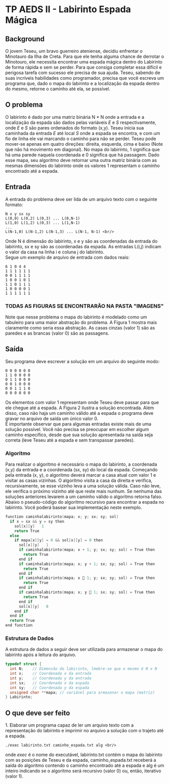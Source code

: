 # TP AEDS II - Labirinto Espada Mágica

<h2> Background </h2>
<p>O jovem Teseu, um bravo guerreiro ateniense, decidiu enfrentar o Minotauro da Ilha de Creta. Para que ele tenha alguma chance de derrotar o Minotouro, ele necessita encontrar uma espada mágica dentro do Labirinto de forma rápida e sem se perder. Para que consiga completar essa difícil e perigosa tarefa com sucesso ele precisa de sua ajuda. Teseu, sabendo de suas incríveis habilidades como programador, precisa que você escreva um programa que, dado o mapa do labirinto e a localização da espada dentro do mesmo, retorne o caminho até ela, se possível.</p>

<h2> O problema </h2>
<p>O labirinto é dado por uma matriz binária N * N onde a entrada e a localização da espada são dados pelas variáveis <i>E</i> e <i>S</i> respectivamente, onde <i>E</i> e <i>S</i> são pares ordenados do formato (x,y). Teseu inicia sua caminhada da entrada <i>E</i> até local <i>S</i> onde a espada se encontra, e com um fio de linha ele vai marcando o caminho para não se perder. Teseu pode mover-se apenas em quatro direções: direita, esquerda, cima e baixo (Note que não há movimento em diagonal). No mapa do labirinto, 1 significa que há uma parede naquela coordenada e 0 significa que há passagem. Dado esse mapa, seu algoritmo deve retornar uma outra matriz binária com as mesmas dimensões do labirinto onde os valores 1 representam o caminho encontrado até a espada.</p>

<h2> Entrada </h2>

<p>A entrada do problema deve ser lida de um arquivo texto com o seguinte formato: <br/>
  
```
N x y sx sy
L(0,0) L(0,2) L(0,3) ... L(0,N-1)
L(1,0) L(1,2) L(0,3) ... L(1,N-1)
...
L(N-1,0) L(N-1,2) L(N-1,3) ... L(N-1, N-1) <br/>
```

<p>Onde N é dimensão do labirinto, x e y são as coordenadas da entrada do labirinto, sx e sy são as coordenadas da espada. As entradas L(i,j) indicam o valor da casa na linha i e coluna j do labirinto. <br/>
Segue um exemplo de arquivo de entrada com dados reais:<br/></p>

```
6 1 0 4 4
1 1 1 1 1 1
0 0 1 1 1 1
1 0 0 1 0 1
1 1 0 1 1 1
1 0 0 0 0 1
1 1 1 1 1 1
```

<h3><b>TODAS AS FIGURAS SE ENCONTRARÃO NA PASTA "IMAGENS"</b><br/></h3>
<p>Note que nesse problema o mapa do labirinto é modelado como um tabuleiro para uma maior abstração do problema. A Figura 1 mostra mais claramente como seria essa abstração. As casas cinzas (valor 1) são as paredes e as brancas (valor 0) são as passagens.</p>

<h2> Saída </h2>
<p>Seu programa deve escrever a solução em um arquivo do seguinte modo:</p>

```
0 0 0 0 0 0
1 1 0 0 0 0
0 1 1 0 0 0
0 0 1 0 0 0
0 0 1 1 1 0
0 0 0 0 0 0
```

<p>Os elementos com valor 1 representam onde Teseu deve passar para que ele chegue até a espada. A Figura 2 ilustra a solução encontrada. Além disso, caso não haja um caminho válido até a espada o programa deve gravar no arquivo de saída um único valor 0.<br/>
É importante observar que para algumas entradas existe mais de uma solução possível. Você não precisa se preocupar em escolher algum caminho específico, desde que sua solução apresentada na saída seja correta (leve Teseu até a espada e sem transpassar paredes).</p>

<h3> Algoritmo </h3>

<p> Para realizar o algoritmo é necessário o mapa do labirinto, a coordenada (x,y) da entrada e a coordenada (sx, sy) do local da espada. Começando pela entrada (x, y), o algoritmo deverá marcar a casa atual com valor 1 e visitar as casas vizinhas. O algoritmo visita a casa da direita e verifica, recursivamente, se esse vizinho leva a uma solução válida. Caso não leve, ele verifica o próximo vizinho até que reste mais nunhum. Se nenhuma das soluções anteriores levarem a um caminho válido o algoritmo retorna falso. <br/>
Abaixo o pseudo-código do algoritmo recursivo para encontrar a espada no labirinto. Você poderá basear sua implementação neste exemplo. </p>

```c
function caminhalabirinto(mapa; x; y; sx; sy; sol)
  if x = sx && y = sy then
    sol[x][y]   1
    return True
  else
    if mapa[x][y] = 0 && sol[x][y] = 0 then
      sol[x][y]   1
      if caminhalabirinto(mapa; x + 1; y; sx; sy; sol) = True then
        return True
      end if
      if caminhalabirinto(mapa; x; y + 1; sx; sy; sol) = True then
        return True
      end if
      if caminhalabirinto(mapa; x 􀀀 1; y; sx; sy; sol) = True then
        return True
      end if
      if caminhalabirinto(mapa; x; y 􀀀 1; sx; sy; sol) = True then
        return True
      end if
      sol[x][y]   0
    end if
  end if
  return True
end function
```

<h3> Estrutura de Dados </h3>

<p> A estrutura de dados a seguir deve ser utilizada para armazenar o mapa do labirinto após a leitura do arquivo. </p> 

```c
typedef struct {
  int N;    // Dimensão do labirinto, lmebre-se que o mesmo é N x N
  int x;    // Coordenada x da entrada
  int y;    // Coordenada y da entrada
  int sx;   // Coordenada x da espada
  int sy;   // Coordenada y da espada
  unsigned char **mapa; // variável para armazenar o mapa (matriz)
} Labirinto;
```

<h2> O que deve ser feito </h2>

<p> 1. Elaborar um programa capaz de ler um arquivo texto com a representação do labirinto e imprimir no arquivo a solução com o trajeto até a espada. <br/>
  
 ```
 ./exec labirinto.txt caminho_espada.txt alg <br/>
```

onde <i>exec</i> é o nome do executável, labirinto.txt contém o mapa do labirinto com as posições de Teseu e da espada, caminho_espada.txt receberá a saída do algoritmo contendo o caminho encontrado até a espada e alg é um inteiro indicando se o algoritmo será recursivo (valor 0) ou, então, iterativo (valor 1).</p>


